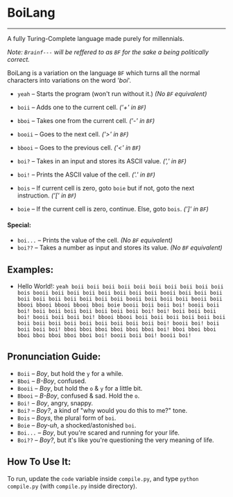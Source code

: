 # BoiLang
___
A fully Turing-Complete language made purely for millennials.

*Note: `Brainf---` will be reffered to as `BF` for the sake a being politically correct.*

BoiLang is a variation on the language `BF` which turns all the normal characters into variations on the word '*boi*'.

- `yeah` – Starts the program (won't run without it.) *(No `BF` equivalent)*
- `boii` – Adds one to the current cell. *('+' in `BF`)*
- `bboi` – Takes one from the current cell. *('-' in `BF`)*
- `booii` – Goes to the next cell. *('>' in `BF`)*
- `bbooi` – Goes to the previous cell. *('<' in `BF`)*
- `boi?` – Takes in an input and stores its ASCII value. *(',' in `BF`)*
- `boi!` – Prints the ASCII value of the cell. *('.' in `BF`)*

- `bois` – If current cell is zero, goto `boie` but if not, goto the next instruction. *('[' in `BF`)*
- `boie` – If the current cell is zero, continue. Else, goto `bois`. *(']' in `BF`)*

#### Special:
- `boi...` – Prints the value of the cell. *(No `BF` equivalent)*
- `boi??` – Takes a number as input and stores its value. *(No `BF` equivalent)*

## Examples:

- Hello World!:
  `yeah boii boii boii boii boii boii boii boii boii boii bois booii boii boii boii boii boii boii boii booii boii boii boii boii boii boii boii boii boii boii booii boii boii boii booii boii bbooi bbooi bbooi bbooi bboi boie booii boii boii boi! booii boii boi! boii boii boii boii boii boii boii boi! boi! boii boii boii boi! booii boii boii boi! bbooi bbooi boii boii boii boii boii boii boii boii boii boii boii boii boii boii boii boi! booii boi! boii boii boii boi! bboi bboi bboi bboi bboi bboi boi! bboi bboi bboi bboi bboi bboi bboi bboi boi! booii boii boi! booii boi!`

## Pronunciation Guide:

- `Boii` – *Boy*, but hold the `y` for a while.
- `Bboi` – *B-Boy*, confused.
- `Booii` – *Boy*, but hold the `o` & `y` for a little bit.
- `Bbooi` – *B-Boy*, confused & sad. Hold the `o`.
- `Boi!` – *Boy*, angry, snappy.
- `Boi?` – *Boy?*, a kind of "why would you do this to me?" tone.
- `Bois` – *Boys*, the plural form of `boi`.
- `Boie` – *Boy-uh*, a shocked/astonished `boi`.
- `Boi...` – *Boy*, but you're scared and running for your life.
- `Boi??` – *Boy?*, but it's like you're questioning the very meaning of life.

## How To Use It:

To run, update the `code` variable inside `compile.py`, and type `python compile.py` (with `compile.py` inside directory).
